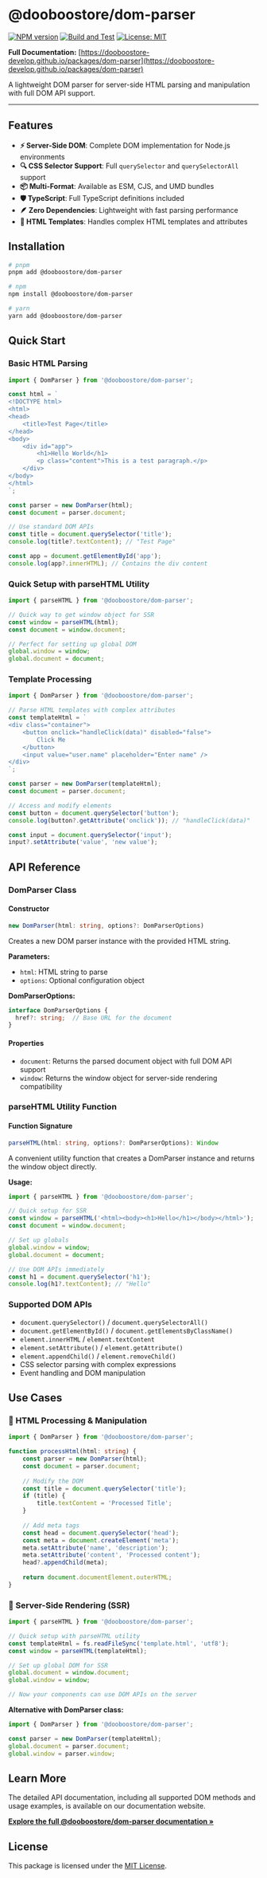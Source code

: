 # @dooboostore/dom-parser

[![NPM version](https://img.shields.io/npm/v/@dooboostore/dom-parser.svg?style=flat-square)](https://www.npmjs.com/package/@dooboostore/dom-parser)
[![Build and Test](https://github.com/dooboostore-develop/packages/actions/workflows/main.yaml/badge.svg?branch=main)](https://github.com/dooboostore-develop/packages/actions/workflows/main.yaml)
[![License: MIT](https://img.shields.io/badge/License-MIT-yellow.svg?style=flat-square)](https://opensource.org/licenses/MIT)

**Full Documentation:** [https://dooboostore-develop.github.io/packages/dom-parser](https://dooboostore-develop.github.io/packages/dom-parser)

A lightweight DOM parser for server-side HTML parsing and manipulation with full DOM API support.

---

## Features

-   **⚡ Server-Side DOM**: Complete DOM implementation for Node.js environments
-   **🔍 CSS Selector Support**: Full `querySelector` and `querySelectorAll` support
-   **📦 Multi-Format**: Available as ESM, CJS, and UMD bundles
-   **🛡️ TypeScript**: Full TypeScript definitions included
-   **🪶 Zero Dependencies**: Lightweight with fast parsing performance
-   **🎯 HTML Templates**: Handles complex HTML templates and attributes

## Installation

```bash
# pnpm
pnpm add @dooboostore/dom-parser

# npm
npm install @dooboostore/dom-parser

# yarn
yarn add @dooboostore/dom-parser
```

## Quick Start

### Basic HTML Parsing

```typescript
import { DomParser } from '@dooboostore/dom-parser';

const html = `
<!DOCTYPE html>
<html>
<head>
    <title>Test Page</title>
</head>
<body>
    <div id="app">
        <h1>Hello World</h1>
        <p class="content">This is a test paragraph.</p>
    </div>
</body>
</html>
`;

const parser = new DomParser(html);
const document = parser.document;

// Use standard DOM APIs
const title = document.querySelector('title');
console.log(title?.textContent); // "Test Page"

const app = document.getElementById('app');
console.log(app?.innerHTML); // Contains the div content
```

### Quick Setup with parseHTML Utility

```typescript
import { parseHTML } from '@dooboostore/dom-parser';

// Quick way to get window object for SSR
const window = parseHTML(html);
const document = window.document;

// Perfect for setting up global DOM
global.window = window;
global.document = document;
```

### Template Processing

```typescript
import { DomParser } from '@dooboostore/dom-parser';

// Parse HTML templates with complex attributes
const templateHtml = `
<div class="container">
    <button onclick="handleClick(data)" disabled="false">
        Click Me
    </button>
    <input value="user.name" placeholder="Enter name" />
</div>
`;

const parser = new DomParser(templateHtml);
const document = parser.document;

// Access and modify elements
const button = document.querySelector('button');
console.log(button?.getAttribute('onclick')); // "handleClick(data)"

const input = document.querySelector('input');
input?.setAttribute('value', 'new value');
```

## API Reference

### DomParser Class

#### Constructor
```typescript
new DomParser(html: string, options?: DomParserOptions)
```

Creates a new DOM parser instance with the provided HTML string.

**Parameters:**
- `html`: HTML string to parse
- `options`: Optional configuration object

**DomParserOptions:**
```typescript
interface DomParserOptions {
  href?: string;  // Base URL for the document
}
```

#### Properties

- `document`: Returns the parsed document object with full DOM API support
- `window`: Returns the window object for server-side rendering compatibility

### parseHTML Utility Function

#### Function Signature
```typescript
parseHTML(html: string, options?: DomParserOptions): Window
```

A convenient utility function that creates a DomParser instance and returns the window object directly.

**Usage:**
```typescript
import { parseHTML } from '@dooboostore/dom-parser';

// Quick setup for SSR
const window = parseHTML('<html><body><h1>Hello</h1></body></html>');
const document = window.document;

// Set up globals
global.window = window;
global.document = document;

// Use DOM APIs immediately
const h1 = document.querySelector('h1');
console.log(h1?.textContent); // "Hello"
```

### Supported DOM APIs

- `document.querySelector()` / `document.querySelectorAll()`
- `document.getElementById()` / `document.getElementsByClassName()`
- `element.innerHTML` / `element.textContent`
- `element.setAttribute()` / `element.getAttribute()`
- `element.appendChild()` / `element.removeChild()`
- CSS selector parsing with complex expressions
- Event handling and DOM manipulation

## Use Cases

### 🎯 HTML Processing & Manipulation

```typescript
import { DomParser } from '@dooboostore/dom-parser';

function processHtml(html: string) {
    const parser = new DomParser(html);
    const document = parser.document;
    
    // Modify the DOM
    const title = document.querySelector('title');
    if (title) {
        title.textContent = 'Processed Title';
    }
    
    // Add meta tags
    const head = document.querySelector('head');
    const meta = document.createElement('meta');
    meta.setAttribute('name', 'description');
    meta.setAttribute('content', 'Processed content');
    head?.appendChild(meta);
    
    return document.documentElement.outerHTML;
}
```

### 🔧 Server-Side Rendering (SSR)

```typescript
import { parseHTML } from '@dooboostore/dom-parser';

// Quick setup with parseHTML utility
const templateHtml = fs.readFileSync('template.html', 'utf8');
const window = parseHTML(templateHtml);

// Set up global DOM for SSR
global.document = window.document;
global.window = window;

// Now your components can use DOM APIs on the server
```

**Alternative with DomParser class:**
```typescript
import { DomParser } from '@dooboostore/dom-parser';

const parser = new DomParser(templateHtml);
global.document = parser.document;
global.window = parser.window;
```



## Learn More

The detailed API documentation, including all supported DOM methods and usage examples, is available on our documentation website.

**[Explore the full @dooboostore/dom-parser documentation &raquo;](https://dooboostore-develop.github.io/packages/dom-parser)**

## License

This package is licensed under the [MIT License](https://opensource.org/licenses/MIT).